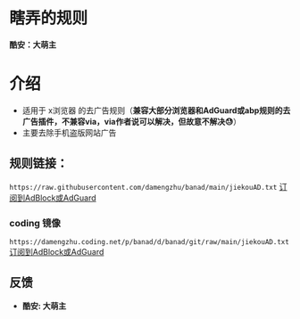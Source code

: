 # 瞎弄的规则
**酷安：大萌主**
# 介绍
* 适用于 x浏览器 的去广告规则（**兼容大部分浏览器和AdGuard或abp规则的去广告插件，不兼容via，via作者说可以解决，但故意不解决😓**）
* 主要去除手机盗版网站广告

## 规则链接：
`https://raw.githubusercontent.com/damengzhu/banad/main/jiekouAD.txt` [订阅到AdBlock或AdGuard](https://subscribe.adblockplus.org/?location=https://raw.githubusercontent.com/damengzhu/banad/main/jiekouAD.txt)
### coding 镜像
`https://damengzhu.coding.net/p/banad/d/banad/git/raw/main/jiekouAD.txt` [订阅到AdBlock或AdGuard](https://subscribe.adblockplus.org/?location=https://damengzhu.coding.net/p/banad/d/banad/git/raw/main/jiekouAD.txt)

## 反馈
- **酷安: 大萌主**
